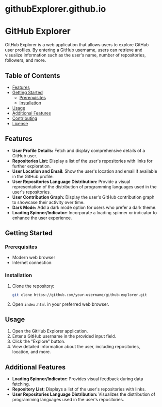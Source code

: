 # githubExplorer.github.io
# GitHub Explorer

GitHub Explorer is a web application that allows users to explore GitHub user profiles. By entering a GitHub username, users can retrieve and visualize information such as the user's name, number of repositories, followers, and more.

## Table of Contents

- [Features](#features)
- [Getting Started](#getting-started)
  - [Prerequisites](#prerequisites)
  - [Installation](#installation)
- [Usage](#usage)
- [Additional Features](#additional-features)
- [Contributing](#contributing)
- [License](#license)

## Features

- **User Profile Details:** Fetch and display comprehensive details of a GitHub user.
- **Repositories List:** Display a list of the user's repositories with links for further exploration.
- **User Location and Email:** Show the user's location and email if available in the GitHub profile.
- **User Repositories Language Distribution:** Provide a visual representation of the distribution of programming languages used in the user's repositories.
- **User Contribution Graph:** Display the user's GitHub contribution graph to showcase their activity over time.
- **Dark Mode:** Add a dark mode option for users who prefer a dark theme.
- **Loading Spinner/Indicator:** Incorporate a loading spinner or indicator to enhance the user experience.

## Getting Started

### Prerequisites

- Modern web browser
- Internet connection

### Installation

1. Clone the repository:

    ```bash
    git clone https://github.com/your-username/github-explorer.git
    ```

2. Open `index.html` in your preferred web browser.

## Usage

1. Open the GitHub Explorer application.
2. Enter a GitHub username in the provided input field.
3. Click the "Explore" button.
4. View detailed information about the user, including repositories, location, and more.

## Additional Features

- **Loading Spinner/Indicator:** Provides visual feedback during data fetching.
- **Repository List:** Displays a list of the user's repositories with links.
- **User Repositories Language Distribution:** Visualizes the distribution of programming languages used in the user's repositories.

